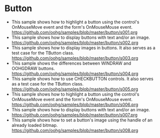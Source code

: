 # Button

* This sample shows how to highlight a button using the control's OnMouseMove event and the form's OnMouseMouse event.
https://github.com/oohg/samples/blob/master/button/s001.prg
* This sample shows how to display buttons with text and/or an image.
https://github.com/oohg/samples/blob/master/button/s002.prg
* This sample shows how to display images in buttons. It also serves as a test case for the TButton class.
https://github.com/oohg/samples/blob/master/button/s003.prg
* This sample shows the differences between WINDRAW and OOHGDRAW buttons.
https://github.com/oohg/samples/blob/master/button/s004.prg
* This sample shows how to use CHECKBUTTON controls. It also serves as a test case for the TButton class.
https://github.com/oohg/samples/blob/master/button/s005.prg
* This sample shows how to highlight a button using the control's OnMouseMove event and the form's OnMouseMouse event.
https://github.com/oohg/samples/blob/master/button/s006.prg
* This sample shows how to display buttons with text and/or an image.
https://github.com/oohg/samples/blob/master/button/s007.prg
* This sample shows how to set a button's image using the handle of an already loaded bitmap.
https://github.com/oohg/samples/blob/master/button/s008.prg
